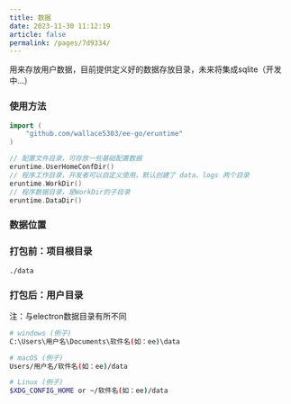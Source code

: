 ```yaml
---
title: 数据
date: 2023-11-30 11:12:19
article: false
permalink: /pages/7d9334/
---
```


用来存放用户数据，目前提供定义好的数据存放目录，未来将集成sqlite（开发中...） 

### 使用方法

```go
import (
	"github.com/wallace5303/ee-go/eruntime"
)

// 配置文件目录，可存放一些基础配置数据
eruntime.UserHomeConfDir()
// 程序工作目录，开发者可以自定义使用，默认创建了 data、logs 两个目录
eruntime.WorkDir()
// 程序数据目录，是WorkDir的子目录
eruntime.DataDir()
```

### 数据位置
###  打包前：项目根目录
```
./data
```
###  打包后：用户目录
注：与electron数据目录有所不同
```bash
# windows (例子)
C:\Users\用户名\Documents\软件名(如：ee)\data

# macOS (例子)
Users/用户名/软件名(如：ee)/data

# Linux (例子)
$XDG_CONFIG_HOME or ~/软件名(如：ee)/data
```


